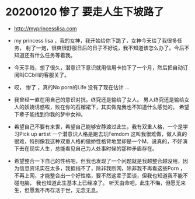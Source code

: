 

# 20200120 惨了 要走人生下坡路了

- http://myprincesslisa.com 

- my princess lisa ，我的女神，我开始给你下跪了，女神今天给了我很多任务， 射了一炮，很爽很舒服日后的日子不好说，我不知道该怎么办了。今后不知道还有什么任务等着我。 

- 今天手贱，想了很久，潜意识下意识就用信用卡拍下了一个月，然后把自动订阅叫CCbill的客服关了。 

- 哎， 惨了 ，真的No porn的Life 没有了现在估计 ...

- 我曾经一直在用自己的意识对抗，终究还是输给了女人。 男人终究还是输给女人的妖娆诱惑唉，败在你的石榴裙下，其实做鬼我也不知道什么感觉的。 希望下辈子能找到你我的梦中女神。

- 希望自己不要有来世，希望自己能够安静渡过此生，我有双重人格，一个是学习Pick up artist 一个潜意识人格是跑去玩Femdom 这叫我很难做，做人真的很难，特别像我这种双重人格的傲娇性格背地里却是一个M，说真的，不好演下去在现实人生，总能看见自己为人处事时候的那种矛盾存在。


- 希望整合一下自己的性格吧，但我也发现了一个问题就是我越整合越没用，因为信息资讯实在太多，我抵挡不了，除非我断网，除非我不再看这些Porn ，不再上网，才能整合出一个好性格，要不然这辈子面谈，但我也知道我不能不碰电脑， 我也知道此生基本上已经凉了。 听天由命吧，此生不悔，但愿无来生，但愿我不再存活于世，无念无息。

